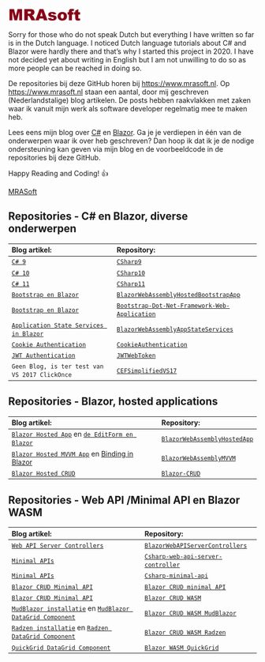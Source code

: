 <img src="MRAsoft%20logo.jpg?raw=false" height="30%" width="30%" >

Sorry for those who do not speak Dutch but everything I have written so far is in the Dutch language. I noticed Dutch language tutorials about C# and Blazor were hardly there and that’s why I started this project in 2020. I have not decided yet about writing in English but I am not unwilling to do so as more people can be reached in doing so.

De repositories bij deze GitHub horen bij https://www.mrasoft.nl. Op https://www.mrasoft.nl staan een aantal, door mij geschreven (Nederlandstalige) blog artikelen. De posts hebben raakvlakken met zaken waar ik vanuit mijn werk als software developer regelmatig mee te maken heb. 

Lees eens mijn blog over [C#](https://www.mrasoft.nl/csharp/) en [Blazor](https://www.mrasoft.nl/blazor/). Ga je je verdiepen in één van de onderwerpen waar ik over heb geschreven? Dan hoop ik dat ik je de nodige ondersteuning kan geven via mijn blog en de voorbeeldcode in de repositories bij deze GitHub.

Happy Reading and Coding! 👍

[MRASoft](https://www.mrasoft.nl/about/)

## Repositories - C# en Blazor, diverse onderwerpen

Blog artikel:|Repository: 
:--- | :---
[`C# 9`](https://www.mrasoft.nl/csharp-9/)|[`CSharp9`](https://github.com/mrasoftGithub/CSharp9) 
[`C# 10`](https://www.mrasoft.nl/csharp-10/)|[`CSharp10`](https://github.com/mrasoftGithub/CSharp10)
[`C# 11`](https://www.mrasoft.nl/csharp-11/)|[`CSharp11`](https://github.com/mrasoftGithub/csharp-11)
[`Bootstrap en Blazor`](https://www.mrasoft.nl/blazor-bootstrap/)|[`BlazorWebAssemblyHostedBootstrapApp`](https://github.com/mrasoftGithub/BlazorWebAssemblyHostedBootstrapApp) 
[`Bootstrap en Blazor`](https://www.mrasoft.nl/blazor-bootstrap/)|[`Bootstrap-Dot-Net-Framework-Web-Application`](https://github.com/mrasoftGithub/Bootstrap-Dot-Net-Framework-Web-Application) 
[`Application State Services in Blazor`](https://www.mrasoft.nl/blazor-applicationstate-services/)|[`BlazorWebAssemblyAppStateServices`](https://github.com/mrasoftGithub/BlazorWebAssemblyAppStateServices) 
[`Cookie Authentication`](https://www.mrasoft.nl/cookie-authentication-in-blazor/)|[`CookieAuthentication`](https://github.com/mrasoftGithub/CookieAuthentication) 
[`JWT Authentication`](https://www.mrasoft.nl/jwt-authentication-in-blazor/)|[`JWTWebToken`](https://github.com/mrasoftGithub/JWTWebToken)
`Geen Blog, is ter test van VS 2017 ClickOnce`|[`CEFSimplifiedVS17`](https://github.com/mrasoftGithub/CEFSimplifiedVS17)

## Repositories - Blazor, hosted applications

Blog artikel:|Repository: 
:--- | :---
[`Blazor Hosted App`](https://www.mrasoft.nl/blazor-webassembly-app/) en [`de EditForm en Blazor`](https://www.mrasoft.nl/blazor-editform/)|[`BlazorWebAssemblyHostedApp`](https://github.com/mrasoftGithub/BlazorWebAssemblyHostedApp)
[`Blazor Hosted MVVM App`](https://www.mrasoft.nl/blazor-webassembly-MVVM/)  en [Binding in Blazor](https://www.mrasoft.nl/blazor-binding/)| [`BlazorWebAssemblyMVVM`](https://github.com/mrasoftGithub/BlazorWebAssemblyMVVM) 
[`Blazor Hosted CRUD`](https://www.mrasoft.nl/blazor-crud)|[`Blazor-CRUD`](https://github.com/mrasoftGithub/Blazor-CRUD) 

## Repositories - Web API /Minimal API en Blazor WASM

Blog artikel:|Repository: 
:--- | :---
[`Web API Server Controllers`](https://www.mrasoft.nl/blazor-web-api-server-controllers/)|[`BlazorWebAPIServerControllers`](https://github.com/mrasoftGithub/BlazorWebAPIServerControllers) 
[`Minimal APIs`](https://www.mrasoft.nl/csharp-minimal-api/)|[`Csharp-web-api-server-controller`](https://github.com/mrasoftGithub/Csharp-web-api-server-controller)
[`Minimal APIs`](https://www.mrasoft.nl/csharp-minimal-api/)|[`Csharp-minimal-api`](https://github.com/mrasoftGithub/Csharp-minimal-api) 
[`Blazor CRUD Minimal API`](https://www.mrasoft.nl/blazor-crud-minimal-api/)|[`Blazor CRUD minimal API`](https://github.com/mrasoftGithub/Blazor-CRUD-minimalAPI)
[`Blazor CRUD Minimal API`](https://www.mrasoft.nl/blazor-crud-minimal-api/)|[`Blazor CRUD WASM`](https://github.com/mrasoftGithub/Blazor-CRUD-WASM)
[`MudBlazor installatie`](https://www.mrasoft.nl/mudblazor-installatie) en [`MudBlazor DataGrid Component`](https://www.mrasoft.nl/mudblazor-datagrid-component)|[`Blazor CRUD WASM MudBlazor`](https://github.com/mrasoftGithub/Blazor-CRUD-WASM-MudBlazor) 
[`Radzen installatie`](https://www.mrasoft.nl/radzen-installatie ) en [`Radzen DataGrid Component`](https://www.mrasoft.nl/radzen-datagrid-component)|[`Blazor CRUD WASM Radzen`](https://github.com/mrasoftGithub/Blazor-CRUD-WASM-Radzen) 
[`QuickGrid DataGrid Component`](https://www.mrasoft.nl/quickgrid-datagrid-component)|[`Blazor WASM QuickGrid`](https://github.com/mrasoftGithub/Blazor-WASM-QuickGrid) 
